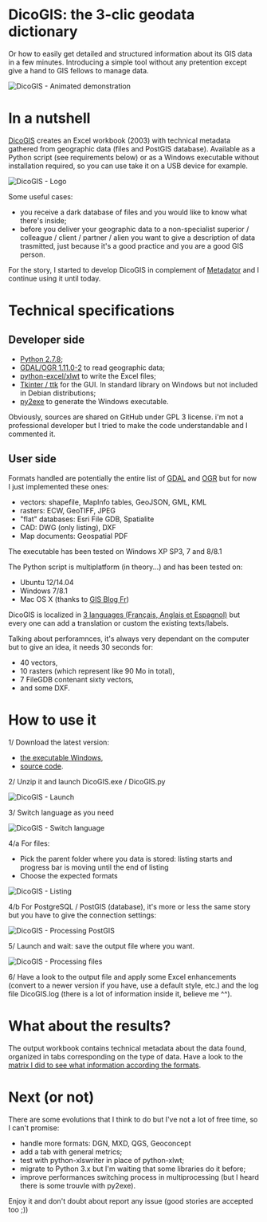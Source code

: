 DicoGIS: the 3-clic geodata dictionary
====

Or how to easily get detailed and structured information about its GIS data in a few minutes.
Introducing a simple tool without any pretention except give a hand to GIS fellows to manage data.

![DicoGIS - Animated demonstration](https://raw.githubusercontent.com/Guts/DicoGIS/master/doc/DicoGIS_demo.gif "DicoGIS - Animated demonstration")

# In a nutshell

[DicoGIS](https://github.com/Guts/DicoGIS) creates an Excel workbook (2003) with technical metadata gathered from geographic data (files and PostGIS database). Available as a Python script (see requirements below) or as a Windows executable without installation required, so you can use take it on a USB device for example.

![DicoGIS - Logo](https://raw.githubusercontent.com/Guts/DicoGIS/master/data/img/DicoGIS_logo.gif "DicoGIS - Logo")

Some useful cases:

- you receive a dark database of files and you would like to know what there's inside;
- before you deliver your geographic data to a non-specialist superior / colleague / client / partner / alien you want to give a description of data trasmitted, just because it's a good practice and you are a good GIS person.


For the story, I started to develop DicoGIS in complement of [Metadator](https://github.com/Guts/Metadator) and I continue using it until today.

# Technical specifications

## Developer side

- [Python 2.7.8](https://www.python.org/);
- [GDAL/OGR 1.11.0-2](http://www.gdal.org/) to read geographic data;
- [python-excel/xlwt](https://github.com/python-excel/xlwt) to write the Excel files;
- [Tkinter / ttk](https://docs.python.org/2/library/tkinter.html) for the GUI. In standard library on Windows but not included in Debian distributions;
- [py2exe](http://www.py2exe.org/) to generate the Windows executable.

Obviously, sources are shared on GitHub under GPL 3 license. i'm not a professional developer but I tried to make the code understandable and I commented it.

## User side

Formats handled are potentially the entire list of [GDAL](http://www.gdal.org/formats_list.html) and [OGR](http://www.gdal.org/ogr_formats.html) but for now I just implemented these ones:

- vectors: shapefile, MapInfo tables, GeoJSON, GML, KML
- rasters: ECW, GeoTIFF, JPEG
- "flat" databases: Esri File GDB, Spatialite
- CAD: DWG (only listing), DXF
- Map documents: Geospatial PDF

The executable has been tested on Windows XP SP3, 7 and 8/8.1

The Python script is multiplatform (in theory...) and has been tested on:

- Ubuntu 12/14.04
- Windows 7/8.1
- Mac OS X (thanks to [GIS Blog Fr](https://twitter.com/gisblogfr/status/515068147901407232))

DicoGIS is localized in [3 languages (Français, Anglais et Espagnol)](https://github.com/Guts/DicoGIS/tree/master/data/locale) but every one can add a translation or custom the existing texts/labels.

Talking about perforamnces, it's always very dependant on the computer but to give an idea, it needs 30 seconds for:

- 40 vectors,
- 10 rasters (which represent like 90 Mo in total),
- 7 FileGDB contenant sixty vectors,
- and some DXF.

# How to use it

1/ Download the latest version:

* [the executable Windows](https://github.com/Guts/DicoGIS/releases),
* [source code](https://github.com/Guts/DicoGIS/archive/master.zip).

2/ Unzip it and launch DicoGIS.exe / DicoGIS.py

![DicoGIS - Launch](https://raw.githubusercontent.com/Guts/DicoGIS/master/doc/00a_DicoGIS_Win32exe.PNG "DicoGIS - Launch")

3/ Switch language as you need

![DicoGIS - Switch language](https://github.com/Guts/DicoGIS/blob/master/doc/99_DicoGIS_SwitchLanguage.gif "DicoGIS - Switch language")

4/a For files:

- Pick the parent folder where you data is stored: listing starts and progress bar is moving until the end of listing
- Choose the expected formats

![DicoGIS - Listing](https://raw.githubusercontent.com/Guts/DicoGIS/master/doc/02_DicoGIS_Listing.gif "DicoGIS - Listing")

4/b For PostgreSQL / PostGIS (database), it's more or less the same story but you have to give the connection settings:

![DicoGIS - Processing PostGIS](https://raw.githubusercontent.com/Guts/DicoGIS/master/doc/06_DicoGIS_PostGIS.gif "DicoGIS - Processing PostGIS")

5/ Launch and wait: save the output file where you want.

![DicoGIS - Processing files](https://raw.githubusercontent.com/Guts/DicoGIS/master/doc/05_DicoGIS_Processing.gif "DicoGIS - Processing files")

6/ Have a look to the output file and apply some Excel enhancements (convert to a newer version if you have, use a default style, etc.) and the log file DicoGIS.log (there is a lot of information inside it, believe me ^^).


# What about the results?

The output workbook contains technical metadata about the data found, organized in tabs corresponding on the type of data. Have a look to the [matrix I did to see what information according the formats](https://github.com/Guts/DicoGIS/blob/master/doc/InfosByFormats_matrix.md).

# Next (or not)

There are some evolutions that I think to do but I've not a lot of free time, so I can't promise:

- handle more formats: DGN, MXD, QGS, Geoconcept
- add a tab with general metrics;
- test with python-xlswriter in place of python-xlwt;
- migrate to Python 3.x but I'm waiting that some libraries do it before;
- improve performances switching process in multiprocessing (but I heard there is some trouvle with py2exe).


Enjoy it and don't doubt about report any issue (good stories are accepted too ;))
